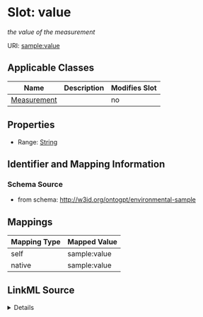 

# Slot: value


_the value of the measurement_



URI: [sample:value](http://w3id.org/ontogpt/environmental-sample/value)



<!-- no inheritance hierarchy -->





## Applicable Classes

| Name | Description | Modifies Slot |
| --- | --- | --- |
| [Measurement](Measurement.md) |  |  no  |







## Properties

* Range: [String](String.md)





## Identifier and Mapping Information







### Schema Source


* from schema: http://w3id.org/ontogpt/environmental-sample




## Mappings

| Mapping Type | Mapped Value |
| ---  | ---  |
| self | sample:value |
| native | sample:value |




## LinkML Source

<details>
```yaml
name: value
description: the value of the measurement
from_schema: http://w3id.org/ontogpt/environmental-sample
rank: 1000
alias: value
owner: Measurement
domain_of:
- Measurement
range: string

```
</details>
